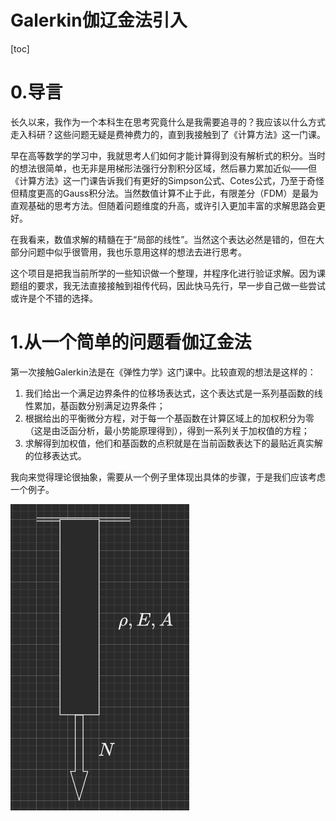 <h1>Galerkin伽辽金法引入</h1>

[toc]

# 0.导言

长久以来，我作为一个本科生在思考究竟什么是我需要追寻的？我应该以什么方式走入科研？这些问题无疑是费神费力的，直到我接触到了《计算方法》这一门课。

早在高等数学的学习中，我就思考人们如何才能计算得到没有解析式的积分。当时的想法很简单，也无非是用梯形法强行分割积分区域，然后暴力累加近似——但《计算方法》这一门课告诉我们有更好的Simpson公式、Cotes公式，乃至于奇怪但精度更高的Gauss积分法。当然数值计算不止于此，有限差分（FDM）是最为直观基础的思考方法。但随着问题维度的升高，或许引入更加丰富的求解思路会更好。

在我看来，数值求解的精髓在于“局部的线性”。当然这个表达必然是错的，但在大部分问题中似乎很管用，我也乐意用这样的想法去进行思考。

这个项目是把我当前所学的一些知识做一个整理，并程序化进行验证求解。因为课题组的要求，我无法直接接触到祖传代码，因此快马先行，早一步自己做一些尝试或许是个不错的选择。

# 1.从一个简单的问题看伽辽金法

第一次接触Galerkin法是在《弹性力学》这门课中。比较直观的想法是这样的：

1. 我们给出一个满足边界条件的位移场表达式，这个表达式是一系列基函数的线性累加，基函数分别满足边界条件；
2. 根据给出的平衡微分方程，对于每一个基函数在计算区域上的加权积分为零（这是由泛函分析，最小势能原理得到），得到一系列关于加权值的方程；
3. 求解得到加权值，他们和基函数的点积就是在当前函数表达下的最贴近真实解的位移表达式。

我向来觉得理论很抽象，需要从一个例子里体现出具体的步骤，于是我们应该考虑一个例子。

![](image//example.png)
